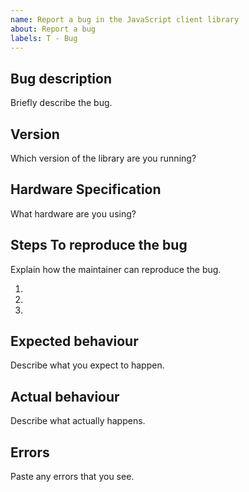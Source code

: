 ```yaml
---
name: Report a bug in the JavaScript client library
about: Report a bug
labels: T - Bug
---
```


## Bug description

Briefly describe the bug.

## Version

Which version of the library are you running?

## Hardware Specification

What hardware are you using?

## Steps To reproduce the bug

Explain how the maintainer can reproduce the bug.

1. 
2. 
3. 

## Expected behaviour

Describe what you expect to happen.

## Actual behaviour

Describe what actually happens.

## Errors

Paste any errors that you see.
